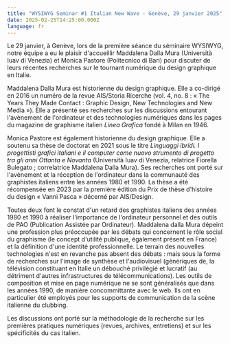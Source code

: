 ```yaml
---
title: "WYSIWYG Seminar #1 Italian New Wave - Genève, 29 janvier 2025"
date: 2025-02-25T14:25:00.000Z
language: fr
---
```

Le 29 janvier, à Genève, lors de la première séance du séminaire WYSIWYG, notre équipe a eu le plaisir d'accueillir Maddalena Dalla Mura (Università Iuav di Venezia) et Monica Pastore (Politecnico di Bari) pour discuter de leurs récentes recherches sur le tournant numérique du design graphique en Italie. 

Maddalena Dalla Mura est historienne du design graphique. Elle a co-dirigé en 2016 un numéro de la revue AIS/Storia Ricerche (vol. 4, no. 8 : « The Years They Made Contact : Graphic Design, New Technologies and New Media »). Elle a présenté ses recherches sur les discussions entourant l'avènement de l'ordinateur et des technologies numériques dans les pages du magazine de graphisme italien *Linea Grafica* fondé à Milan en 1946. 

Monica Pastore est également historienne du design graphique. Elle a soutenu sa thèse de doctorat en 2021 sous le titre *Linguaggi ibridi. I progettisti grafici italiani e il computer come nuovo strumento di progetto tra gli anni Ottanta e Novanta* (Università Iuav di Venezia, relatrice Fiorella Bulegato ; correlatrice Maddalena Dalla Mura). Ses recherches ont porté sur l'avènement et la réception de l'ordinateur dans la communauté des graphistes italiens entre les années 1980 et 1990. La thèse a été récompensée en 2023 par la première édition du Prix de thèse d'histoire du design « Vanni Pasca » décerné par AIS/Design.

Toutes deux font le constat d'un retard des graphistes italiens des années 1980 et 1990 à réaliser l'importance de l'ordinateur personnel et des outils de PAO (Publication Assistée par Ordinateur). Maddalena dalla Mura dépeint une profession plus préoccupée par les débats qui concernent le rôle social du graphisme (le concept d'utilité publique, également présent en France) et la définition d'une identité professionnelle. Le terrain des nouvelles technologies n'est en revanche pas absent des débats : mais sous la forme de recherches sur l'image de synthèse et l'audiovisuel (génériques de, la télévision constituant en Italie un débouché privilégié et lucratif (au détriment d'autres infrastructures de télécommunications). Les outils de composition et mise en page numérique ne se sont généralisés que dans les années 1990, de manière concommittante avec le web. Ils ont en particulier été employés pour les supports de communication de la scène italienne du clubbing.

Les discussions ont porté sur la méthodologie de la recherche sur les premières pratiques numériques (revues, archives, entretiens) et sur les spécificités du cas italien.
